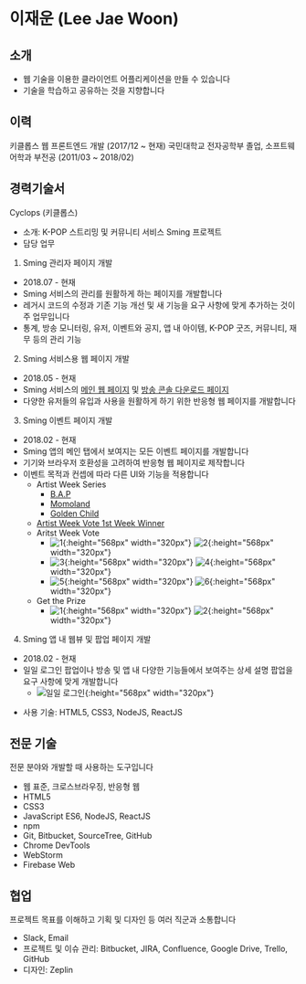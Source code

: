 
이재운 (Lee Jae Woon)
====================


소개
----

* 웹 기술을 이용한 클라이언트 어플리케이션을 만들 수 있습니다
* 기술을 학습하고 공유하는 것을 지향합니다



이력
----

키클롭스 웹 프론트엔드 개발 (2017/12 ~ 현재)
국민대학교 전자공학부 졸업, 소프트웨어학과 부전공 (2011/03 ~ 2018/02)



경력기술서
---------

Cyclops (키클롭스)

* 소개: K-POP 스트리밍 및 커뮤니티 서비스 Sming 프로젝트
* 담당 업무
1. Sming 관리자 페이지 개발
+ 2018.07 - 현재
+ Sming 서비스의 관리를 원활하게 하는 페이지를 개발합니다
+ 레거시 코드의 수정과 기존 기능 개선 및 새 기능을 요구 사항에 맞게 추가하는 것이 주 업무입니다
+ 통계, 방송 모니터링, 유저, 이벤트와 공지, 앱 내 아이템, K-POP 굿즈, 커뮤니티, 재무 등의 관리 기능

2. Sming 서비스용 웹 페이지 개발
+ 2018.05 - 현재
+ Sming 서비스의 [메인 웹 페이지](https://hello.sming.com) 및 [방송 콘솔 다운로드 페이지](https://download.sming.com)
+ 다양한 유저들의 유입과 사용을 원활하게 하기 위한 반응형 웹 페이지를 개발합니다

3. Sming 이벤트 페이지 개발
+ 2018.02 - 현재
+ Sming 앱의 메인 탭에서 보여지는 모든 이벤트 페이지를 개발합니다
+ 기기와 브라우저 호환성을 고려하여 반응형 웹 페이지로 제작합니다
+ 이벤트 목적과 컨셉에 따라 다른 UI와 기능을 적용합니다
    - Artist Week Series
        - [B.A.P](https://sming.page.link/xZRp)
        - [Momoland](https://sming.page.link/83ux)
        - [Golden Child](https://s3.ap-northeast-2.amazonaws.com/resource.sming.com/production/static/event/202/index.html?access=sneak)
    - [Artist Week Vote 1st Week Winner](https://s3.ap-northeast-2.amazonaws.com/resource.sming.com/production/static/event/235/index.html)
    - Aritst Week Vote
        - ![1](/images/1-1.jpg){:height="568px" width="320px"} ![2](/images/1-2.jpg){:height="568px" width="320px"}
        - ![3](/images/1-3.jpg){:height="568px" width="320px"} ![4](/images/1-4.jpg){:height="568px" width="320px"}
        - ![5](/images/1-5.jpg){:height="568px" width="320px"} ![6](/images/1-6.jpg){:height="568px" width="320px"}
    - Get the Prize
        - ![1](/images/2-1.jpg){:height="568px" width="320px"} ![2](/images/2-2.jpg){:height="568px" width="320px"}

4. Sming 앱 내 웹뷰 및 팝업 페이지 개발
+ 2018.02 - 현재
+ 일일 로그인 팝업이나 방송 및 앱 내 다양한 기능들에서 보여주는 상세 설명 팝업을 요구 사항에 맞게 개발합니다
    - ![일일 로그인](/images/3-1.jpg){:height="568px" width="320px"}

* 사용 기술: HTML5, CSS3, NodeJS, ReactJS



전문 기술
--------

전문 분야와 개발할 때 사용하는 도구입니다

* 웹 표준, 크로스브라우징, 반응형 웹
* HTML5
* CSS3
* JavaScript ES6, NodeJS, ReactJS
* npm
* Git, Bitbucket, SourceTree, GitHub
* Chrome DevTools
* WebStorm
* Firebase Web



협업
---

프로젝트 목표를 이해하고 기획 및 디자인 등 여러 직군과 소통합니다

* Slack, Email
* 프로젝트 및 이슈 관리: Bitbucket, JIRA, Confluence, Google Drive, Trello, GitHub
* 디자인: Zeplin
